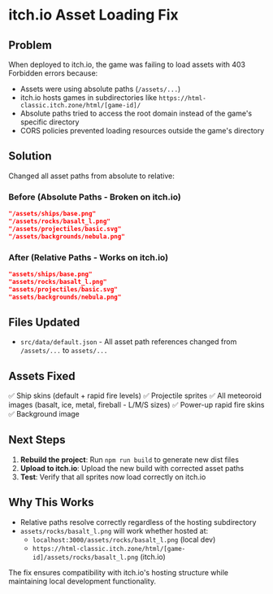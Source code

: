 # itch.io Asset Loading Fix

## Problem
When deployed to itch.io, the game was failing to load assets with 403 Forbidden errors because:
- Assets were using absolute paths (`/assets/...`)
- itch.io hosts games in subdirectories like `https://html-classic.itch.zone/html/[game-id]/`
- Absolute paths tried to access the root domain instead of the game's specific directory
- CORS policies prevented loading resources outside the game's directory

## Solution
Changed all asset paths from absolute to relative:

### Before (Absolute Paths - Broken on itch.io)
```json
"/assets/ships/base.png"
"/assets/rocks/basalt_l.png"
"/assets/projectiles/basic.svg"
"/assets/backgrounds/nebula.png"
```

### After (Relative Paths - Works on itch.io)
```json
"assets/ships/base.png"
"assets/rocks/basalt_l.png"
"assets/projectiles/basic.svg"
"assets/backgrounds/nebula.png"
```

## Files Updated
- `src/data/default.json` - All asset path references changed from `/assets/...` to `assets/...`

## Assets Fixed
✅ Ship skins (default + rapid fire levels)
✅ Projectile sprites
✅ All meteoroid images (basalt, ice, metal, fireball - L/M/S sizes)
✅ Power-up rapid fire skins
✅ Background image

## Next Steps
1. **Rebuild the project**: Run `npm run build` to generate new dist files
2. **Upload to itch.io**: Upload the new build with corrected asset paths
3. **Test**: Verify that all sprites now load correctly on itch.io

## Why This Works
- Relative paths resolve correctly regardless of the hosting subdirectory
- `assets/rocks/basalt_l.png` will work whether hosted at:
  - `localhost:3000/assets/rocks/basalt_l.png` (local dev)
  - `https://html-classic.itch.zone/html/[game-id]/assets/rocks/basalt_l.png` (itch.io)

The fix ensures compatibility with itch.io's hosting structure while maintaining local development functionality.